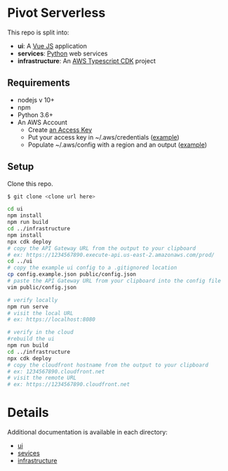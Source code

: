 # Pivot Serverless 

This repo is split into:

- **ui**: A [Vue JS](https://vuejs.org/) application
- **services**: [Python](https://www.python.org/) web services
- **infrastructure**: An [AWS Typescript CDK](https://aws.amazon.com/cdk/) project

## Requirements
 * nodejs v 10+
 * npm
 * Python 3.6+
 * An AWS Account
    * Create [an Access Key](https://docs.aws.amazon.com/general/latest/gr/aws-sec-cred-types.html#access-keys-and-secret-access-keys)
    * Put your access key in ~/.aws/credentials ([example](https://docs.aws.amazon.com/cli/latest/userguide/cli-configure-files.html))
    * Populate ~/.aws/config with a region and an output ([example](https://docs.aws.amazon.com/cli/latest/userguide/cli-configure-files.html))


## Setup

Clone this repo.

```bash
$ git clone <clone url here>
```

```bash
cd ui
npm install
npm run build
cd ../infrastructure
npm install
npx cdk deploy
# copy the API Gateway URL from the output to your clipboard
# ex: https://1234567890.execute-api.us-east-2.amazonaws.com/prod/
cd ../ui
# copy the example ui config to a .gitignored location 
cp config.example.json public/config.json
# paste the API Gateway URL from your clipboard into the config file
vim public/config.json

# verify locally
npm run serve
# visit the local URL
# ex: https://localhost:8080

# verify in the cloud 
#rebuild the ui
npm run build
cd ../infrastructure
npx cdk deploy
# copy the cloudfront hostname from the output to your clipboard
# ex: 1234567890.cloudfront.net
# visit the remote URL
# ex: https://1234567890.cloudfront.net
```

# Details
Additional documentation is available in each directory:
- [ui](./ui/README.md)
- [sevices](./services/README.md)
- [infrastructure](./infrastructure/README.md)
